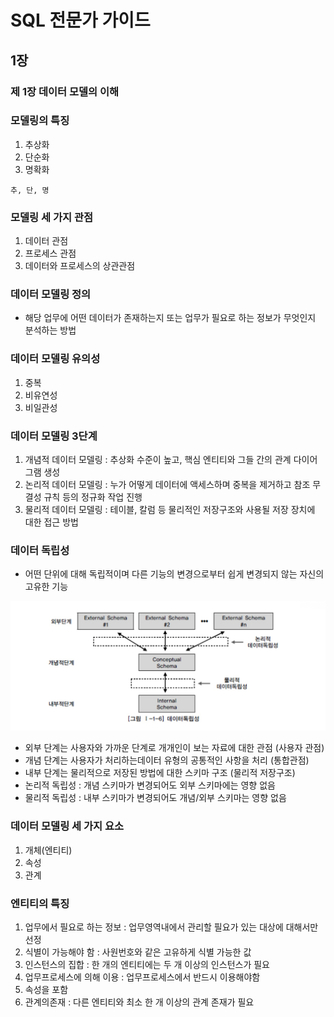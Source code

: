 # SQL 전문가 가이드

## 1장

### 제 1장 데이터 모델의 이해

### 모델링의 특징 

1. 추상화
2. 단순화
3. 명확화

```
추, 단, 명
```

### 모델링 세 가지 관점

1. 데이터 관점
2. 프로세스 관점
3. 데이터와 프로세스의 상관관점

### 데이터 모델링 정의

* 해당 업무에 어떤 데이터가 존재하는지 또는 업무가 필요로 하는 정보가 무엇인지 분석하는 방법

### 데이터 모델링 유의성

1. 중복
2. 비유연성
3. 비일관성

### 데이터 모델링 3단계

1. 개념적 데이터 모델링 : 추상화 수준이 높고, 핵심 엔티티와 그들 간의 관계 다이어그램 생성
2. 논리적 데이터 모델링 : 누가 어떻게 데이터에 액세스하며 중복을 제거하고 참조 무결성 규칙 등의 정규화 작업 진행
3. 물리적 데이터 모델링 : 테이블, 칼럼 등 물리적인 저장구조와 사용될 저장 장치에 대한 접근 방법 

### 데이터 독립성

* 어떤 단위에 대해 독립적이며 다른 기능의 변경으로부터 쉽게 변경되지 않는 자신의 고유한 기능

![alt text](image.png)

* 외부 단계는 사용자와 가까운 단계로 개개인이 보는 자료에 대한 관점 (사용자 관점)
* 개념 단계는 사용자가 처리하는데이터 유형의 공통적인 사항을 처리 (통합관점)
* 내부 단계는 물리적으로 저장된 방법에 대한 스키마 구조 (물리적 저장구조)
* 논리적 독립성 : 개념 스키마가 변경되어도 외부 스키마에는 영향 없음
* 물리적 독립성 : 내부 스키마가 변경되어도 개념/외부 스키마는 영향 없음

### 데이터 모델링 세 가지 요소

1. 개체(엔티티)
2. 속성
3. 관계

### 엔티티의 특징 

1. 업무에서 필요로 하는 정보 : 업무영역내에서 관리할 필요가 있는 대상에 대해서만 선정
2. 식별이 가능해야 함 : 사원번호와 같은 고유하게 식별 가능한 값
3. 인스턴스의 집합 : 한 개의 엔티티에는 두 개 이상의 인스턴스가 필요
4. 업무프로세스에 의해 이용 : 업무프로세스에서 반드시 이용해야함
5. 속성을 포함
6. 관계의존재 : 다른 엔티티와 최소 한 개 이상의 관계 존재가 필요
